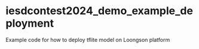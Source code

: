 # iesdcontest2024_demo_example_deployment
Example code for how to deploy tflite model on Loongson platform

